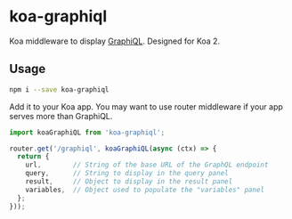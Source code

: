 # koa-graphiql

Koa middleware to display [GraphiQL](https://github.com/graphql/graphiql). Designed for Koa 2.

## Usage

```sh
npm i --save koa-graphiql
```

Add it to your Koa app. You may want to use router middleware if your app serves more than GraphiQL.

```js
import koaGraphiQL from 'koa-graphiql';

router.get('/graphiql', koaGraphiQL(async (ctx) => {
  return {
    url,        // String of the base URL of the GraphQL endpoint
    query,      // String to display in the query panel
    result,     // Object to display in the result panel
    variables,  // Object used to populate the "variables" panel
  };
}));
```
